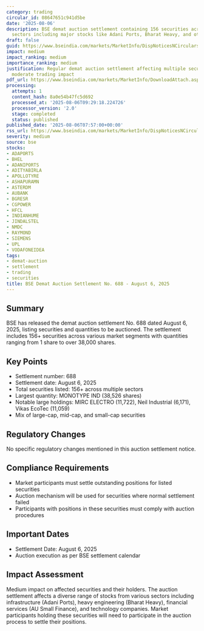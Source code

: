 ```yaml
---
category: trading
circular_id: 08647651c941d5be
date: '2025-08-06'
description: BSE demat auction settlement containing 156 securities across various
  sectors including major stocks like Adani Ports, Bharat Heavy, and others.
draft: false
guid: https://www.bseindia.com/markets/MarketInfo/DispNoticesNCirculars.aspx?Noticeid={7477816E-C35F-4856-AFD4-641CF98FFD43}&noticeno=20250806-8&dt=08/06/2025&icount=8&totcount=10&flag=0
impact: medium
impact_ranking: medium
importance_ranking: medium
justification: Regular demat auction settlement affecting multiple securities with
  moderate trading impact
pdf_url: https://www.bseindia.com/markets/MarketInfo/DownloadAttach.aspx?id=20250806-8&attachedId=b93f3746-dfbf-4ba2-87d3-02c2d283942a
processing:
  attempts: 1
  content_hash: 8a0e54b47fc5d692
  processed_at: '2025-08-06T09:29:18.224726'
  processor_version: '2.0'
  stage: completed
  status: published
published_date: '2025-08-06T07:57:00+00:00'
rss_url: https://www.bseindia.com/markets/MarketInfo/DispNoticesNCirculars.aspx?Noticeid={7477816E-C35F-4856-AFD4-641CF98FFD43}&noticeno=20250806-8&dt=08/06/2025&icount=8&totcount=10&flag=0
severity: medium
source: bse
stocks:
- ADAPORTS
- BHEL
- ADANIPORTS
- ADITYABIRLA
- APOLLOTYRE
- ASHAPURAMN
- ASTERDM
- AUBANK
- BGRESR
- CGPOWER
- HFCL
- INDIANHUME
- JINDALSTEL
- NMDC
- RAYMOND
- SIEMENS
- UPL
- VODAFONEIDEA
tags:
- demat-auction
- settlement
- trading
- securities
title: BSE Demat Auction Settlement No. 688 - August 6, 2025
---
```


## Summary

BSE has released the demat auction settlement No. 688 dated August 6, 2025, listing securities and quantities to be auctioned. The settlement includes 156+ securities across various market segments with quantities ranging from 1 share to over 38,000 shares.

## Key Points

- Settlement number: 688
- Settlement date: August 6, 2025
- Total securities listed: 156+ across multiple sectors
- Largest quantity: MONOTYPE IND (38,526 shares)
- Notable large holdings: MIRC ELECTRO (11,722), Neil Industrial (6,171), Vikas EcoTec (11,059)
- Mix of large-cap, mid-cap, and small-cap securities

## Regulatory Changes

No specific regulatory changes mentioned in this auction settlement notice.

## Compliance Requirements

- Market participants must settle outstanding positions for listed securities
- Auction mechanism will be used for securities where normal settlement failed
- Participants with positions in these securities must comply with auction procedures

## Important Dates

- Settlement Date: August 6, 2025
- Auction execution as per BSE settlement calendar

## Impact Assessment

Medium impact on affected securities and their holders. The auction settlement affects a diverse range of stocks from various sectors including infrastructure (Adani Ports), heavy engineering (Bharat Heavy), financial services (AU Small Finance), and technology companies. Market participants holding these securities will need to participate in the auction process to settle their positions.